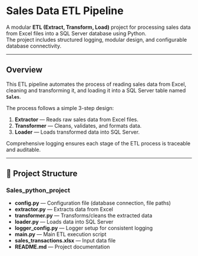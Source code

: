 # Sales Data ETL Pipeline

A modular **ETL (Extract, Transform, Load)** project for processing sales data from Excel files into a SQL Server database using Python.  
The project includes structured logging, modular design, and configurable database connectivity.

---

## Overview

This ETL pipeline automates the process of reading sales data from Excel, cleaning and transforming it, and loading it into a SQL Server table named **`Sales`**.

The process follows a simple 3-step design:

1. **Extractor** — Reads raw sales data from Excel files.  
2. **Transformer** — Cleans, validates, and formats data.  
3. **Loader** — Loads transformed data into SQL Server.  

Comprehensive logging ensures each stage of the ETL process is traceable and auditable.

---

## 📁 Project Structure

### Sales_python_project

- **config.py** — Configuration file (database connection, file paths)
- **extractor.py** — Extracts data from Excel
- **transformer.py** — Transforms/cleans the extracted data
- **loader.py** — Loads data into SQL Server
- **logger_config.py** — Logger setup for consistent logging
- **main.py** — Main ETL execution script
- **sales_transactions.xlsx** — Input data file
- **README.md** — Project documentation
